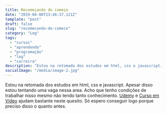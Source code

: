 ```yaml
---
title: Recomeçando do começo
date: "2019-04-08T23:46:37.121Z"
template: "post"
draft: false
slug: "recomecando-do-comeco"
category: "Log"
tags:
  - "cursos"
  - "aprendendo"
  - "programação"
  - "log"
  - "carreira"
description: "Estou na retomada dos estudos em html, css e javascript. Apesar disso estou tentando uma vaga nessa area."
socialImage: "/media/image-2.jpg"
---
```


Estou na retomada dos estudos em html, css e javascript. Apesar disso estou tentando uma vaga nessa area. Acho que tenho condições de trabalhar nisso mesmo não tendo tanto conhecimento. [Udemy](www.udemy.com) e [Curso em Video](https://www.youtube.com/user/cursosemvideo) ajudam bastante neste quesito. Só espero conseguir logo porque preciso disso o quanto antes. 